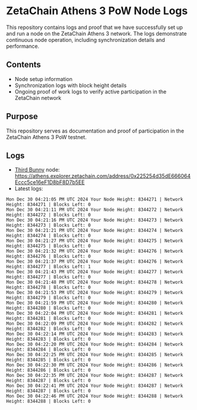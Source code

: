# ZetaChain Athens 3 PoW Node Logs
This repository contains logs and proof that we have successfully set up and run a node on the ZetaChain Athens 3 network. The logs demonstrate continuous node operation, including synchronization details and performance.

## Contents
- Node setup information
- Synchronization logs with block height details
- Ongoing proof of work logs to verify active participation in the ZetaChain network

## Purpose
This repository serves as documentation and proof of participation in the ZetaChain Athens 3 PoW testnet.

## Logs

- [Third Bunny](https://thirdbunny.xyz/) node: https://athens.explorer.zetachain.com/address/0x225254d35dE666064Eccc5ce16eF1D8bF8D7b5EE
- Latest logs:
```
Mon Dec 30 04:21:05 PM UTC 2024 Your Node Height: 8344271 | Network Height: 8344271 | Blocks Left: 0
Mon Dec 30 04:21:11 PM UTC 2024 Your Node Height: 8344272 | Network Height: 8344272 | Blocks Left: 0
Mon Dec 30 04:21:16 PM UTC 2024 Your Node Height: 8344273 | Network Height: 8344273 | Blocks Left: 0
Mon Dec 30 04:21:21 PM UTC 2024 Your Node Height: 8344274 | Network Height: 8344274 | Blocks Left: 0
Mon Dec 30 04:21:27 PM UTC 2024 Your Node Height: 8344275 | Network Height: 8344275 | Blocks Left: 0
Mon Dec 30 04:21:32 PM UTC 2024 Your Node Height: 8344276 | Network Height: 8344276 | Blocks Left: 0
Mon Dec 30 04:21:37 PM UTC 2024 Your Node Height: 8344276 | Network Height: 8344277 | Blocks Left: 1
Mon Dec 30 04:21:43 PM UTC 2024 Your Node Height: 8344277 | Network Height: 8344277 | Blocks Left: 0
Mon Dec 30 04:21:48 PM UTC 2024 Your Node Height: 8344278 | Network Height: 8344278 | Blocks Left: 0
Mon Dec 30 04:21:53 PM UTC 2024 Your Node Height: 8344279 | Network Height: 8344279 | Blocks Left: 0
Mon Dec 30 04:21:59 PM UTC 2024 Your Node Height: 8344280 | Network Height: 8344280 | Blocks Left: 0
Mon Dec 30 04:22:04 PM UTC 2024 Your Node Height: 8344281 | Network Height: 8344281 | Blocks Left: 0
Mon Dec 30 04:22:09 PM UTC 2024 Your Node Height: 8344282 | Network Height: 8344282 | Blocks Left: 0
Mon Dec 30 04:22:14 PM UTC 2024 Your Node Height: 8344283 | Network Height: 8344283 | Blocks Left: 0
Mon Dec 30 04:22:20 PM UTC 2024 Your Node Height: 8344284 | Network Height: 8344284 | Blocks Left: 0
Mon Dec 30 04:22:25 PM UTC 2024 Your Node Height: 8344285 | Network Height: 8344285 | Blocks Left: 0
Mon Dec 30 04:22:30 PM UTC 2024 Your Node Height: 8344286 | Network Height: 8344286 | Blocks Left: 0
Mon Dec 30 04:22:35 PM UTC 2024 Your Node Height: 8344287 | Network Height: 8344287 | Blocks Left: 0
Mon Dec 30 04:22:41 PM UTC 2024 Your Node Height: 8344287 | Network Height: 8344287 | Blocks Left: 0
Mon Dec 30 04:22:46 PM UTC 2024 Your Node Height: 8344288 | Network Height: 8344288 | Blocks Left: 0
```
